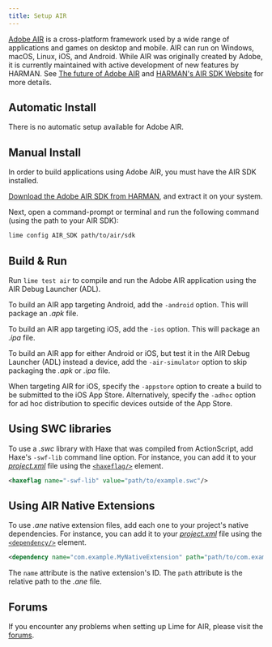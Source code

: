 ```yaml
---
title: Setup AIR
---
```


[Adobe AIR](https://airsdk.dev) is a cross-platform framework used by a wide range of applications and games on desktop and mobile. AIR can run on Windows, macOS, Linux, iOS, and Android. While AIR was originally created by Adobe, it is currently maintained with active development of new features by HARMAN. See [The future of Adobe AIR](https://theblog.adobe.com/the-future-of-adobe-air/) and [HARMAN's AIR SDK Website](https://airsdk.dev) for more details.

## Automatic Install

There is no automatic setup available for Adobe AIR.

## Manual Install

In order to build applications using Adobe AIR, you must have the AIR SDK installed.

[Download the Adobe AIR SDK from HARMAN](https://airsdk.harman.com/download), and extract it on your system.

Next, open a command-prompt or terminal and run the following command (using the path to your AIR SDK):

```sh
lime config AIR_SDK path/to/air/sdk
```

## Build & Run

Run `lime test air` to compile and run the Adobe AIR application using the AIR Debug Launcher (ADL).

To build an AIR app targeting Android, add the `-android` option. This will package an _.apk_ file.

To build an AIR app targeting iOS, add the `-ios` option. This will package an _.ipa_ file.

To build an AIR app for either Android or iOS, but test it in the AIR Debug Launcher (ADL) instead a device, add the `-air-simulator` option to skip packaging the _.apk_ or _.ipa_ file.

When targeting AIR for iOS, specify the `-appstore` option to create a build to be submitted to the iOS App Store. Alternatively, specify the `-adhoc` option for ad hoc distribution to specific devices outside of the App Store.

## Using SWC libraries

To use a _.swc_ library with Haxe that was compiled from ActionScript, add Haxe's `-swf-lib` command line option. For instance, you can add it to your [_project.xml_](../../project-files/xml-format/) file using the [`<haxeflag/>`](../../project-files/xml-format/#haxeflag) element.

```xml
<haxeflag name="-swf-lib" value="path/to/example.swc"/>
```

## Using AIR Native Extensions

To use _.ane_ native extension files, add each one to your project's native dependencies. For instance, you can add it to your [_project.xml_](../../project-files/xml-format/) file using the [`<dependency/>`](../../project-files/xml-format/#dependency) element.

```xml
<dependency name="com.example.MyNativeExtension" path="path/to/com.example.MyNativeExtension.ane" if="air"/>
```

The `name` attribute is the native extension's ID. The `path` attribute is the relative path to the _.ane_ file.

## Forums

If you encounter any problems when setting up Lime for AIR, please visit the [forums](http://community.openfl.org/c/help).
